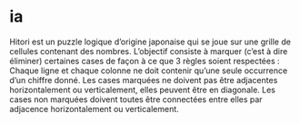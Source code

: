 # ia

Hitori est un puzzle logique d’origine japonaise qui se joue sur une grille de cellules contenant des nombres. L’objectif
consiste à marquer (c’est à dire éliminer) certaines cases de façon à ce que 3 règles soient respectées :
Chaque ligne et chaque colonne ne doit contenir qu’une seule occurrence d’un chiffre donné.
Les cases marquées ne doivent pas être adjacentes horizontalement ou verticalement, elles peuvent être en diagonale.
Les cases non marquées doivent toutes être connectées entre elles par adjacence horizontalement ou verticalement.
